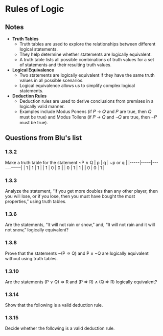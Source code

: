# Rules of Logic

## Notes
- **Truth Tables**
	- Truth tables are used to explore the relationships between different logical statements.
	- They help determine whether statements are logically equivalent.
	- A truth table lists all possible combinations of truth values for a set of statements and their resulting truth values.
- **Logical Equivalence**
	- Two statements are logically equivalent if they have the same truth values in all possible scenarios.
	- Logical equivalence allows us to simplify complex logical statements.
- **Deduction Rules**
	- Deduction rules are used to derive conclusions from premises in a logically valid manner.
	- Examples include Modus Ponens (if 𝑃 → 𝑄 and 𝑃 are true, then 𝑄 must be true) and Modus Tollens (if 𝑃 → 𝑄 and ¬𝑄 are true, then ¬𝑃 must be true).

## Questions from Blu's list

### 1.3.2
Make a truth table for the statement ~P $\lor$ Q
|  p  |  q  |  ~p or q  |
|-----|-----|-----------|
|  1  |  1  |     1     |
|  1  |  0  |     0     |
|  0  |  1  |     1     |
|  0  |  0  |     1     |

### 1.3.3
Analyze the statement, “If you get more doubles than any other player, then you will lose, or if you lose, then you must have bought the most properties,” using truth tables.

### 1.3.6
Are the statements, “It will not rain or snow,” and, “It will not rain and it will not snow,” logically equivalent?

### 1.3.8
Prove that the statements ~(P => Q) and P $\land$ ~Q are logically equivalent without using truth tables.

### 1.3.10
Are the statements (P $\lor$ Q) => R and (P => R) $\land$ (Q => R) logically equivalent?

### 1.3.14
Show that the following is a valid deduction rule.

### 1.3.15
Decide whether the following is a valid deduction rule.
